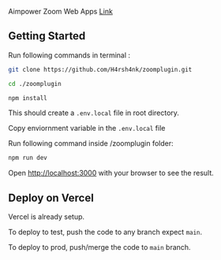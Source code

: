 Aimpower Zoom Web Apps [Link](https://zoomplugin.vercel.app/)
## Getting Started

Run following commands in terminal :

```bash
git clone https://github.com/H4rsh4nk/zoomplugin.git

cd ./zoomplugin

npm install

```

This should create a `.env.local` file in root directory.

Copy enviornment variable in the `.env.local` file

Run following command inside /zoomplugin folder:

```bash
npm run dev
```

Open [http://localhost:3000](http://localhost:3000) with your browser to see the result.

## Deploy on Vercel

Vercel is already setup. 

To deploy to test, push the code to any branch expect `main`.

To deploy to prod, push/merge the code to `main` branch.
